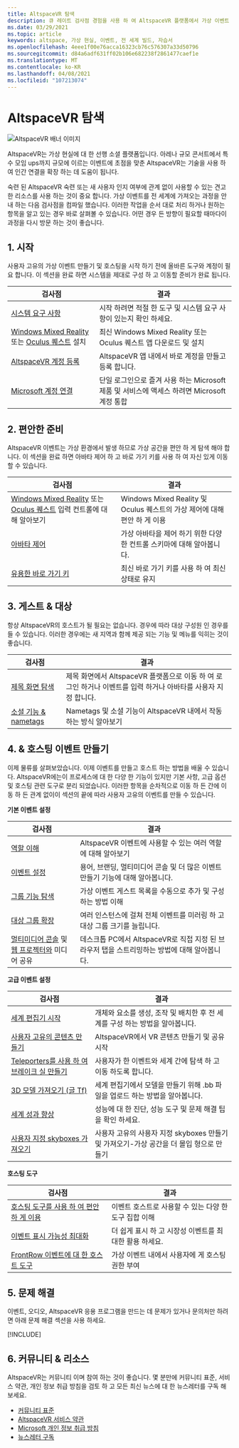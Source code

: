 ```yaml
---
title: AltspaceVR 탐색
description: 큐 레이트 검사점 경험을 사용 하 여 AltspaceVR 플랫폼에서 가상 이벤트 만들기 및 호스팅을 시작 하세요.
ms.date: 03/29/2021
ms.topic: article
keywords: altspace, 가상 현실, 이벤트, 전 세계 빌드, 자습서
ms.openlocfilehash: 4eee1f00e76acca16323cb76c576307a33d50796
ms.sourcegitcommit: d84a6adf631ff02b106e682238f2861477caef1e
ms.translationtype: MT
ms.contentlocale: ko-KR
ms.lasthandoff: 04/08/2021
ms.locfileid: "107213074"
---
```

# <a name="exploring-altspacevr"></a>AltspaceVR 탐색

![AltspaceVR 배너 이미지](images/altspace-vr-banner.png)

AltspaceVR는 가상 현실에 대 한 선행 소셜 플랫폼입니다. 아레나 규모 콘서트에서 특수 모임 ups까지 규모에 이르는 이벤트에 초점을 맞춘 AltspaceVR는 기술을 사용 하 여 인간 연결을 확장 하는 데 도움이 됩니다.

숙련 된 AltspaceVR 숙련 또는 새 사용자 인지 여부에 관계 없이 사용할 수 있는 견고한 리소스를 사용 하는 것이 중요 합니다. 가상 이벤트를 전 세계에 가져오는 과정을 안내 하는 다음 검사점을 컴파일 했습니다. 이러한 작업을 순서 대로 처리 하거나 원하는 항목을 알고 있는 경우 바로 살펴볼 수 있습니다. 어떤 경우 든 방향이 필요할 때마다이 과정을 다시 방문 하는 것이 좋습니다.

## <a name="1-getting-started"></a>1. 시작

사용자 고유의 가상 이벤트 만들기 및 호스팅을 시작 하기 전에 올바른 도구와 계정이 필요 합니다. 이 섹션을 완료 하면 시스템을 제대로 구성 하 고 이동할 준비가 완료 됩니다.

|  검사점  |  결과  |
| --- | --- |
| [시스템 요구 사항](getting-started/system-requirements.md) | 시작 하려면 적절 한 도구 및 시스템 요구 사항이 있는지 확인 하세요. |
| [Windows Mixed Reality](getting-started/wmr-installation.md) 또는 [Oculus 퀘스트](getting-started/oculus-installation.md) 설치| 최신 Windows Mixed Reality 또는 Oculus 퀘스트 앱 다운로드 및 설치 |
| [AltspaceVR 계정 등록](getting-started/registration.md) | AltspaceVR 앱 내에서 바로 계정을 만들고 등록 합니다. |
| [Microsoft 계정 연결](getting-started/linking-microsoft-account.md) | 단일 로그인으로 즐겨 사용 하는 Microsoft 제품 및 서비스에 액세스 하려면 Microsoft 계정 통합 |

## <a name="2-getting-comfortable"></a>2. 편안한 준비

AltspaceVR 이벤트는 가상 환경에서 발생 하므로 가상 공간을 편안 하 게 탐색 해야 합니다. 이 섹션을 완료 하면 아바타 제어 하 고 바로 가기 키를 사용 하 여 자신 있게 이동할 수 있습니다.

|  검사점  |  결과  |
| --- | --- |
| [Windows Mixed Reality](getting-started/wmr-controls.md) 또는 [Oculus 퀘스트](getting-started/oculus-controls.md) 입력 컨트롤에 대해 알아보기 | Windows Mixed Reality 및 Oculus 퀘스트의 가상 제어에 대해 편안 하 게 이용 |
| [아바타 제어](getting-started/avatar-controls.md) | 가상 아바타을 제어 하기 위한 다양 한 컨트롤 스키마에 대해 알아봅니다. |
| [유용한 바로 가기 키](getting-started/keyboard-shortcuts.md) | 최신 바로 가기 키를 사용 하 여 최신 상태로 유지 |

## <a name="3-for-guests--audiences"></a>3. 게스트 & 대상

항상 AltspaceVR의 호스트가 될 필요는 없습니다. 경우에 따라 대상 구성원 인 경우를 들 수 있습니다. 이러한 경우에는 새 지역과 함께 제공 되는 기능 및 메뉴를 익히는 것이 좋습니다.

|  검사점  |  결과  |
| --- | --- |
| [제목 화면 탐색](community/exploring-title-screen.md) | 제목 화면에서 AltspaceVR 플랫폼으로 이동 하 여 로그인 하거나 이벤트를 입력 하거나 아바타를 사용자 지정 합니다. |
| [소셜 기능 & nametags](faqs/nametags.md) | Nametags 및 소셜 기능이 AltspaceVR 내에서 작동 하는 방식 알아보기 |

## <a name="4-creating--hosting-events"></a>4. & 호스팅 이벤트 만들기

이제 물류를 살펴보았습니다. 이제 이벤트를 만들고 호스트 하는 방법을 배울 수 있습니다. AltspaceVR에는이 프로세스에 대 한 다양 한 기능이 있지만 기본 사항, 고급 옵션 및 호스팅 관련 도구로 분리 되었습니다. 이러한 항목을 순차적으로 이동 하 든 간에 이동 하 든 관계 없이이 섹션의 끝에 따라 사용자 고유의 이벤트를 만들 수 있습니다.

**기본 이벤트 설정**

|  검사점  |  결과  |
| --- | --- |
| [역할 이해](getting-started/roles.md) | AltspaceVR 이벤트에 사용할 수 있는 여러 역할에 대해 알아보기 |
| [이벤트 설정](tutorials/creating-an-event.md) | 용어, 브랜딩, 멀티미디어 콘솔 및 더 많은 이벤트 만들기 기능에 대해 알아봅니다. |
| [그룹 기능 탐색](tutorials/group-features.md) | 가상 이벤트 게스트 목록을 수동으로 추가 및 구성 하는 방법 이해 |
| [대상 그룹 확장](faqs/scaling-audiences.md) | 여러 인스턴스에 걸쳐 전체 이벤트를 미러링 하 고 대상 그룹 크기를 늘립니다. |
| [멀티미디어 콘솔](tutorials/multimedia-console.md) 및 [웹 프로젝터와](tutorials/web-projector-streaming.md) 미디어 공유 | 데스크톱 PC에서 AltspaceVR로 직접 지정 된 브라우저 탭을 스트리밍하는 방법에 대해 알아봅니다. |

**고급 이벤트 설정**

|  검사점  |  결과  |
| --- | --- |
| [세계 편집기 시작](world-building/world-editor-getting-started.md) | 개체와 요소를 생성, 조작 및 배치한 후 전 세계를 구성 하는 방법을 알아봅니다. |
| [사용자 고유의 콘텐츠 만들기](community/creating-content.md) | AltspaceVR에서 VR 콘텐츠 만들기 및 공유 시작 |
| [Teleporters를 사용 하 여 브레이크 실 만들기](tutorials/teleporting.md) | 사용자가 한 이벤트와 세계 간에 탐색 하 고 이동 하도록 합니다. |
| [3D 모델 가져오기 (글 Tf)](world-building/importing-models.md) | 세계 편집기에서 모델을 만들기 위해 .bb 파일을 업로드 하는 방법을 알아봅니다. |
| [세계 성과 향상](world-building/improving-performance.md) | 성능에 대 한 진단, 성능 도구 및 문제 해결 팁을 확인 하세요. |
| [사용자 지정 skyboxes 가져오기](world-building/uploading-custom-skyboxes.md) | 사용자 고유의 사용자 지정 skyboxes 만들기 및 가져오기-가상 공간을 더 몰입 형으로 만들기 |

**호스팅 도구**

|  검사점  |  결과  |
| --- | --- |
| [호스팅 도구를 사용 하 여 편안 하 게 이용](tutorials/host-tools-overview.md) | 이벤트 호스트로 사용할 수 있는 다양 한 도구 집합 이해 |
| [이벤트 표시 가능성 최대화](tutorials/main-events.md) | 더 쉽게 표시 하 고 시장성 이벤트를 최대한 활용 하세요. |
| [FrontRow 이벤트에 대 한 호스트 도구](tutorials/host-tools-for-events.md) | 가상 이벤트 내에서 사용자에 게 호스팅 권한 부여 |

## <a name="5-troubleshooting"></a>5. 문제 해결

이벤트, 오디오, AltspaceVR 응용 프로그램을 만드는 데 문제가 있거나 문의처만 하려면 아래 문제 해결 섹션을 사용 하세요. 

[!INCLUDE[](includes/troubleshooting.md)]

## <a name="6-community--resources"></a>6. 커뮤니티 & 리소스

AltspaceVR는 커뮤니티 이며 참여 하는 것이 좋습니다. 몇 분만에 커뮤니티 표준, 서비스 약관, 개인 정보 취급 방침을 검토 하 고 모든 최신 뉴스에 대 한 뉴스레터를 구독 해 보세요.

* [커뮤니티 표준](community/community-standards.md)
* [AltspaceVR 서비스 약관](community/terms-of-service.md)
* [Microsoft 개인 정보 취급 방침](https://privacy.microsoft.com/privacystatement)
* [뉴스레터 구독](community/newsletter-subscriptions.md)
